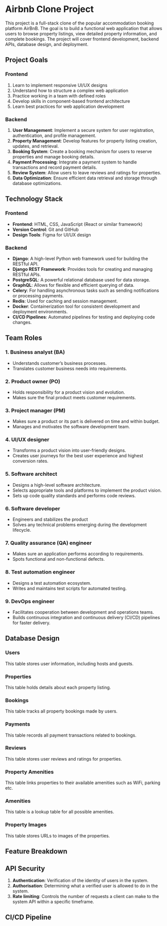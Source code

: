 # Airbnb Clone Project

This project is a full-stack clone of the popular accommodation booking platform AirBnB. The goal is to build a functional web application that allows users to browse property listings, view detailed property information, and complete bookings. The project will cover frontend development, backend APIs, database design, and deployment.

## Project Goals

### Frontend

1. Learn to implement responsive UI/UX designs
2. Understand how to structure a complex web application
3. Practice working in a team with defined roles
4. Develop skills in component-based frontend architecture
5. Learn best practices for web application development

### Backend

1. <b>User Management</b>: Implement a secure system for user registration, authentication, and profile management.
2. <b>Property Management</b>: Develop features for property listing creation, updates, and retrieval.
3. <b>Booking System</b>: Create a booking mechanism for users to reserve properties and manage booking details.
4. <b>Payment Processing</b>: Integrate a payment system to handle transactions and record payment details.
5. <b>Review System</b>: Allow users to leave reviews and ratings for properties.
6. <b>Data Optimization</b>: Ensure efficient data retrieval and storage through database optimizations.

## Technology Stack

### Frontend

- <b>Frontend</b>: HTML, CSS, JavaScript (React or similar framework)
- <b>Version Control</b>: Git and GitHub
- <b>Design Tools</b>: Figma for UI/UX design

### Backend

- <b>Django</b>: A high-level Python web framework used for building the RESTful API.
- <b>Django REST Framework</b>: Provides tools for creating and managing RESTful APIs.
- <b>PostgreSQL</b>: A powerful relational database used for data storage.
- <b>GraphQL</b>: Allows for flexible and efficient querying of data.
- <b>Celery</b>: For handling asynchronous tasks such as sending notifications or processing payments.
- <b>Redis</b>: Used for caching and session management.
- <b>Docker</b>: Containerization tool for consistent development and deployment environments.
- <b>CI/CD Pipelines</b>: Automated pipelines for testing and deploying code changes.

## Team Roles

### 1. Business analyst (BA)

- Understands customer’s business processes.
- Translates customer business needs into requirements.

### 2. Product owner (PO)

- Holds responsibility for a product vision and evolution.
- Makes sure the final product meets customer requirements.

### 3. Project manager (PM)

- Makes sure a product or its part is delivered on time and within budget.
- Manages and motivates the software development team.

### 4. UI/UX designer

- Transforms a product vision into user-friendly designs.
- Creates user journeys for the best user experience and highest conversion rates.

### 5. Software architect

- Designs a high-level software architecture.
- Selects appropriate tools and platforms to implement the product vision.
- Sets up code quality standards and performs code reviews.

### 6. Software developer

- Engineers and stabilizes the product
- Solves any technical problems emerging during the development lifecycle.

### 7. Quality assurance (QA) engineer

- Makes sure an application performs according to requirements.
- Spots functional and non-functional defects.

### 8. Test automation engineer

- Designs a test automation ecosystem.
- Writes and maintains test scripts for automated testing.

### 9. DevOps engineer

- Facilitates cooperation between development and operations teams.
- Builds continuous integration and continuous delivery (CI/CD) pipelines for faster delivery.

## Database Design

### Users

This table stores user information, including hosts and guests.

### Properties

This table holds details about each property listing.

### Bookings

This table tracks all property bookings made by users.

### Payments

This table records all payment transactions related to bookings.

### Reviews

This table stores user reviews and ratings for properties.

### Property Amenities

This table links properties to their available amenities such as WiFi, parking etc.

### Amenities

This table is a lookup table for all possible amenities.

### Property Images

This table stores URLs to images of the properties.

## Feature Breakdown

## API Security

1. <b>Authentication</b>: Verification of the identity of users in the system.
2. <b>Authorisation</b>: Determining what a verified user is allowed to do in the system.
3. <b>Rate limiting</b>: Controls the number of requests a client can make to the system API within a specific timeframe.

## CI/CD Pipeline
